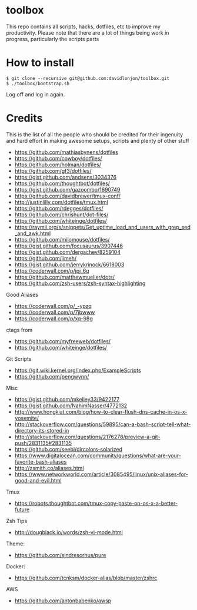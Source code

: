 toolbox
=======

This repo contains all scripts, hacks, dotfiles, etc to improve my productivity.
Please note that there are a lot of things being work in progress, particularly the scripts parts

How to install
=======

```
$ git clone --recursive git@github.com:davidlonjon/toolbox.git
$ ./toolbox/bootstrap.sh
```

Log off and log in again.

Credits
=======
This is the list of all the people who should be credited
for their ingenuity and hard effort in making awesome setups, scripts and plenty of other stuff

+ https://github.com/mathiasbynens/dotfiles
+ https://github.com/cowboy/dotfiles/
+ https://github.com/holman/dotfiles/
+ https://github.com/gf3/dotfiles/
+ https://gist.github.com/andsens/3034376
+ https://github.com/thoughtbot/dotfiles/
+ https://gist.github.com/gazoombo/1690749
+ https://github.com/davidbrewer/tmux-conf/
+ http://justinlilly.com/dotfiles/tmux.html
+ https://github.com/rdegges/dotfiles/
+ https://github.com/chrishunt/dot-files/
+ https://github.com/whiteinge/dotfiles/
+ https://raymii.org/s/snippets/Get_uptime_load_and_users_with_grep_sed_and_awk.html
+ https://github.com/milomouse/dotfiles/
+ https://gist.github.com/focusaurus/3907446
+ https://gist.github.com/dergachev/8259104
+ https://github.com/jimeh/
+ https://gist.github.com/jerrykrinock/6618003
+ https://coderwall.com/p/jpj_6q
+ https://github.com/matthewmueller/dots/
+ https://github.com/zsh-users/zsh-syntax-highlighting

Good Aliases
+ https://coderwall.com/p/_-ypzq
+ https://coderwall.com/p/7jbwww
+ https://coderwall.com/p/xq-98g

ctags from
+ https://github.com/myfreeweb/dotfiles/
+ https://github.com/whiteinge/dotfiles/

Git Scripts
+ https://git.wiki.kernel.org/index.php/ExampleScripts
+ https://github.com/pengwynn/

Misc
+ https://gist.github.com/mkelley33/9422177
+ https://gist.github.com/NahimNasser/4772132
+ http://www.hongkiat.com/blog/how-to-clear-flush-dns-cache-in-os-x-yosemite/
+ http://stackoverflow.com/questions/59895/can-a-bash-script-tell-what-directory-its-stored-in
+ http://stackoverflow.com/questions/2176278/preview-a-git-push/2831135#2831135
+ https://github.com/seebi/dircolors-solarized
+ https://www.digitalocean.com/community/questions/what-are-your-favorite-bash-aliases
+ http://zsmith.co/aliases.html
+ https://www.networkworld.com/article/3085495/linux/unix-aliases-for-good-and-evil.html

Tmux
+ https://robots.thoughtbot.com/tmux-copy-paste-on-os-x-a-better-future

Zsh Tips
+ http://dougblack.io/words/zsh-vi-mode.html

Theme:
+ https://github.com/sindresorhus/pure

Docker:
+ https://github.com/tcnksm/docker-alias/blob/master/zshrc

AWS
+ https://github.com/antonbabenko/awsp
